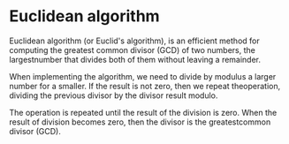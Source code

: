 # Euclidean algorithm

Euclidean algorithm (or Euclid's algorithm), is an efficient method for computing the greatest common divisor (GCD) of two numbers, the largestnumber that divides both of them without leaving a remainder.

When implementing the algorithm, we need to divide by modulus a larger number for a smaller. If the result is not zero, then we repeat theoperation, dividing the previous divisor by the divisor result modulo.

The operation is repeated until the result of the division is zero. When the result of division becomes zero, then the divisor is the greatestcommon divisor (GCD).